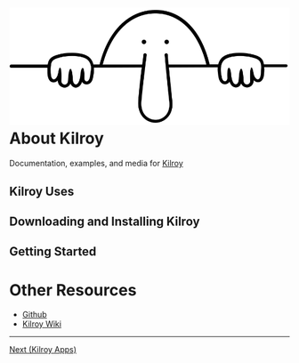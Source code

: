 # ![](images/kilroy.png ':size=64') About Kilroy

Documentation, examples, and media for [Kilroy](https://github.com/kilroy-tech/kilroy)

## Kilroy Uses

## Downloading and Installing Kilroy

## Getting Started

# Other Resources
 * [Github](https://github.com/kilroy-tech/kilroy)
 * [Kilroy Wiki](https://github.com/kilroy-tech/kilroy/wiki/Kilroy-Wiki)

---
[Next (Kilroy Apps)](apps) 